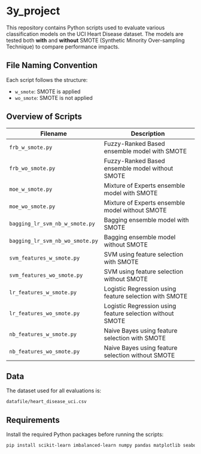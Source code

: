 # 3y_project
This repository contains Python scripts used to evaluate various classification models on the UCI Heart Disease dataset. The models are tested both **with** and **without** SMOTE (Synthetic Minority Over-sampling Technique) to compare performance impacts.

## File Naming Convention

Each script follows the structure:

- `w_smote`: SMOTE is applied
- `wo_smote`: SMOTE is not applied

## Overview of Scripts

| Filename                          | Description |
|----------------------------------|-------------|
| `frb_w_smote.py`                 | Fuzzy-Ranked Based ensemble model with SMOTE |
| `frb_wo_smote.py`                | Fuzzy-Ranked Based ensemble model without SMOTE |
| `moe_w_smote.py`                 | Mixture of Experts ensemble model with SMOTE |
| `moe_wo_smote.py`                | Mixture of Experts ensemble model without SMOTE |
| `bagging_lr_svm_nb_w_smote.py`  | Bagging ensemble model with SMOTE |
| `bagging_lr_svm_nb_wo_smote.py` | Bagging ensemble model without SMOTE |
| `svm_features_w_smote.py`       | SVM using feature selection with SMOTE |
| `svm_features_wo_smote.py`      | SVM using feature selection without SMOTE |
| `lr_features_w_smote.py`        | Logistic Regression using feature selection with SMOTE |
| `lr_features_wo_smote.py`       | Logistic Regression using feature selection without SMOTE |
| `nb_features_w_smote.py`        | Naive Bayes using feature selection with SMOTE |
| `nb_features_wo_smote.py`       | Naive Bayes using feature selection without SMOTE |

## Data

The dataset used for all evaluations is:

```
datafile/heart_disease_uci.csv
```

## Requirements

Install the required Python packages before running the scripts:

```bash
pip install scikit-learn imbalanced-learn numpy pandas matplotlib seaborn tensorflow keras